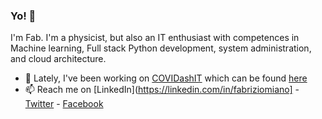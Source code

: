 ### Yo! 👋

I'm Fab. I'm a physicist, but also an IT enthusiast with competences in Machine learning, Full stack Python development, system administration, and
cloud architecture.

- 🔭 Lately, I've been working on [COVIDashIT](https://github.com/fabriziomiano/covidashit) which can be found [here](https://www.covidash.it)
- 📫 Reach me on [LinkedIn](https://linkedin.com/in/fabriziomiano] - [Twitter](https://twitter.com/burbunzillo) - [Facebook](https://www.facebook.com/fabrizio.miano)


<!--
**fabriziomiano/fabriziomiano** is a ✨ _special_ ✨ repository because its `README.md` (this file) appears on your GitHub profile.

Here are some ideas to get you started:

- 🔭 I’m currently working on ...
- 🌱 I’m currently learning ...
- 👯 I’m looking to collaborate on ...
- 🤔 I’m looking for help with ...
- 💬 Ask me about ...
- 📫 How to reach me: ...
- 😄 Pronouns: ...
- ⚡ Fun fact: ...
-->
